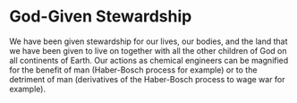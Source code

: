 # God-Given Stewardship
We have been given stewardship for our lives, our bodies, and the land that we have been given to live on together with all the other children of God on all continents of Earth. Our actions as chemical engineers can be magnified for the benefit of man (Haber-Bosch process for example) or to the detriment of man (derivatives of the Haber-Bosch process to wage war for example).

```{tableofcontents}
```
